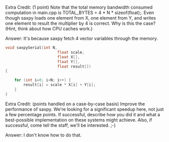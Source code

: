 

Extra Credit: (1 point) Note that the total memory bandwidth consumed computation in main.cpp is TOTAL_BYTES = 4 * N * sizeof(float);. Even though saxpy loads one element from X, one element from Y, and writes one element to result the multiplier by 4 is correct. Why is this the case? (Hint, think about how CPU caches work.)

Answer:
It's because saxpy fetch 4 vector variables through the memory.
```cpp
void saxpySerial(int N,
                       float scale,
                       float X[],
                       float Y[],
                       float result[])
{

    for (int i=0; i<N; i++) {
        result[i] = scale * X[i] + Y[i];
    }
}

```


Extra Credit: (points handled on a case-by-case basis) Improve the performance of saxpy. We're looking for a significant speedup here, not just a few percentage points. If successful, describe how you did it and what a best-possible implementation on these systems might achieve. Also, if successful, come tell the staff, we'll be interested. ;-)

Answer: 
I don't know how to do that.
